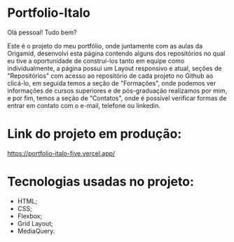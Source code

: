 # Portfolio-Italo

Olá pessoal! Tudo bem?

Este é o projeto do meu portfólio, onde juntamente com as aulas da Origamid, desenvolvi esta página contendo alguns dos repositórios no qual eu tive a oportunidade de construí-los tanto em equipe como individualmente, a página possui um Layout responsivo e atual, seções de "Repositórios" com acesso ao repositório de cada projeto no Github ao clicá-lo, em seguida temos a seção de "Formações", onde podemos ver informações de cursos superiores e de pós-graduação realizamos por mim, e por fim, temos a seção de "Contatos", onde é possível verificar formas de entrar em contato com o e-mail, telefone ou linkedin.

# Link do projeto em produção:

https://portfolio-italo-five.vercel.app/

# Tecnologias usadas no projeto:

- HTML;
- CSS;
- Flexbox;
- Grid Layout;
- MediaQuery.
